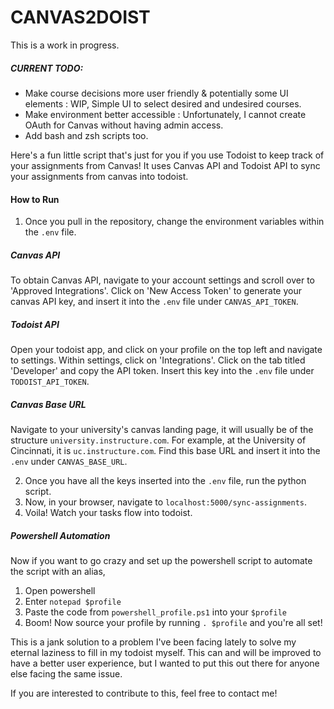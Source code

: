 # CANVAS2DOIST 

This is a work in progress.

##### CURRENT TODO: 
- Make course decisions more user friendly & potentially some UI elements : WIP, Simple UI to select desired and undesired courses.
- Make environment better accessible : Unfortunately, I cannot create OAuth for Canvas without having admin access.
- Add bash and zsh scripts too.

Here's a fun little script that's just for you if you use Todoist to keep track of your assignments from Canvas! It uses Canvas API and Todoist API to sync your assignments from canvas into todoist.

#### How to Run
1. Once you pull in the repository, change the environment variables within the `.env` file. 
##### Canvas API
To obtain Canvas API, navigate to your account settings and scroll over to 'Approved Integrations'. Click on 'New Access Token' to generate your canvas API key, and insert it into the `.env` file under `CANVAS_API_TOKEN`.
##### Todoist API
Open your todoist app, and click on your profile on the top left and navigate to settings. Within settings, click on 'Integrations'. Click on the tab titled 'Developer' and copy the API token. Insert this key into the `.env` file under `TODOIST_API_TOKEN`.
##### Canvas Base URL
Navigate to your university's canvas landing page, it will usually be of the structure `university.instructure.com`. For example, at the University of Cincinnati, it is `uc.instructure.com`. Find this base URL and insert it into the `.env` under `CANVAS_BASE_URL`.

2. Once you have all the keys inserted into the `.env` file, run the python script.
3. Now, in your browser, navigate to `localhost:5000/sync-assignments`.
4. Voila! Watch your tasks flow into todoist.

##### Powershell Automation
Now if you want to go crazy and set up the powershell script to automate the script with an alias,

1. Open powershell
2. Enter `notepad $profile`
3. Paste the code from `powershell_profile.ps1` into your `$profile`
4. Boom! Now source your profile by running `. $profile` and you're all set! 

This is a jank solution to a problem I've been facing lately to solve my eternal laziness to fill in my todoist myself. This can and will be improved to have a better user experience, but I wanted to put this out there for anyone else facing the same issue. 

If you are interested to contribute to this, feel free to contact me!
